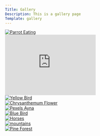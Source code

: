 ```yaml
---
Title: Gallery
Description: This is a gallery page
Template: gallery
---
```


<div class="gallery-image">
  <a href="%base_url%/image/imgallery/parrot-eating.png">
    <img src="%base_url%/image/imgallery/parrot-eating.png?w=400&h=300&crop-to-fit" 
      srcset="%base_url%/image/imgallery/parrot-eating.png?w=400&h=300&crop-to-fit 400w,
              %base_url%/image/imgallery/parrot-eating.png?w=600&h=350&crop-to-fit 600w"
      sizes="(max-width: 767px) 100vw, 33vw"
      alt="Parrot Eating">
  </a>
</div>

<div class="embed-container">
  <iframe width="300" height="200" src="https://www.youtube.com/embed/DVmdJtr5xZ4" title="The Throne" frameborder="0" allowfullscreen></iframe>
</div>

<div class="gallery-image">
  <a href="%base_url%/image/imgallery/yellow-bird.jpg">
    <img src="%base_url%/image/imgallery/yellow-bird.jpg?w=400&h=300&crop-to-fit" 
      srcset="%base_url%/image/imgallery/yellow-bird.jpg?w=400&h=300&crop-to-fit 400w,
              %base_url%/image/imgallery/yellow-bird.jpg?w=600&h=350&crop-to-fit 600w"
      sizes="(max-width: 767px) 100vw, 33vw"
      alt="Yellow Bird">
  </a>
</div>

<div class="gallery-image">
  <a href="%base_url%/image/imgallery/chrysanthemum.jpg">
    <img src="%base_url%/image/imgallery/chrysanthemum.jpg?w=400&h=300&crop-to-fit" 
      srcset="%base_url%/image/imgallery/chrysanthemum.jpg&h=300&crop-to-fit 300w,
              %base_url%/image/imgallery/chrysanthemum.jpg?w=600&h=350&crop-to-fit 600w"
      sizes="(max-width: 767px) 100vw, 33vw"
      alt="Chrysanthemum Flower">
  </a>
</div>

<div class="gallery-image">
  <a href="%base_url%/image/imgallery/pexels-ayna.jpg">
    <img src="%base_url%/image/imgallery/pexels-ayna.jpg?w=400&h=300&crop-to-fit" 
      srcset="%base_url%/image/imgallery/pexels-ayna.jpg?w=400&h=300&crop-to-fit 400w,
              %base_url%/image/imgallery/pexels-ayna.jpg?w=600&h=350&crop-to-fit 600w"
      sizes="(max-width: 767px) 100vw, 33vw"
      alt="Pexels Ayna">
  </a>
</div>

<div class="gallery-image">
  <a href="%base_url%/image/imgallery/blue-bird.jpg">
    <img src="%base_url%/image/imgallery/blue-bird.jpg?w=400&h=300&crop-to-fit" 
      srcset="%base_url%/image/imgallery/blue-bird.jpg?w=400&h=300&crop-to-fit 400w,
              %base_url%/image/imgallery/blue-bird.jpg?w=600&h=350&crop-to-fit 600w"
      sizes="(max-width: 767px) 100vw, 33vw"
      alt="Blue Bird">
  </a>
</div>

<div class="gallery-image">
  <a href="%base_url%/image/imgallery/horses.jpg">
    <img src="%base_url%/image/imgallery/horses.jpg?w=400&h=300&crop-to-fit&cx=0&cy=0" 
      srcset="%base_url%/image/imgallery/horses.jpg?w=400&h=300&crop-to-fit&cx=0&cy=0 400w,
              %base_url%/image/imgallery/horses.jpg?w=600&h=350&crop-to-fit&cx=0&cy=0 600w"
      sizes="(max-width: 767px) 100vw, 33vw"
      alt="Horses">
  </a>
</div>

<div class="gallery-image">
  <a href="%base_url%/image/imgallery/mountains.jpg">
    <img src="%base_url%/image/imgallery/mountains.jpg?w=400&h=300&crop-to-fit" 
      srcset="%base_url%/image/imgallery/mountains.jpg?w=400&h=300&crop-to-fit 400w,
              %base_url%/image/imgallery/mountains.jpg?w=600&h=350&crop-to-fit 600w"
      sizes="(max-width: 767px) 100vw, 33vw"
      alt="mountains">
  </a>
</div>

<div class="gallery-image">
  <a href="%base_url%/image/imgallery/pine-forest.jpg">
    <img src="%base_url%/image/imgallery/pine-forest.jpg?w=400&h=300&crop-to-fit" 
      srcset="%base_url%/image/imgallery/pine-forest.jpg?w=400&h=300&crop-to-fit 400w,
              %base_url%/image/imgallery/pine-forest.jpg?w=600&h=350&crop-to-fit 600w"
      sizes="(max-width: 767px) 100vw, 33vw"
      alt="Pine Forest">
  </a>
</div>